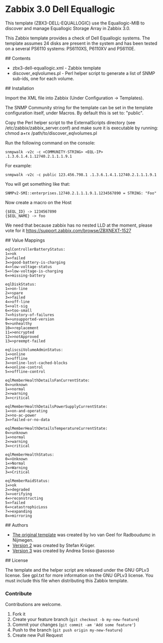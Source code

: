 Zabbix 3.0 Dell Equallogic
==========================

This template (ZBX3-DELL-EQUALLOGIC) use the Equallogic-MIB to discover and manage Equallogic Storage Array in Zabbix 3.0.

This Zabbix template provides a check of Dell Equallogic systems.
The template assumes 24 disks are present in the system and has been tested on a several PS6110 systems: PS6110XS, P6110XV and PS6110E.

## Contents

* zbx3-dell-equallogic.xml - Zabbix template
* discover_eqlvolumes.pl - Perl helper script to generate a list of SNMP sub-ids, one for each volume.

## Installation

Import the XML file into Zabbix (Under Configuration -> Templates).

The SNMP Community string for the template can be set in the template configuration itself, under Macros. By default this is set to: "public".

Copy the Perl helper script to the ExternalScripts directory (see /etc/zabbix/zabbix_server.conf) and make sure it is executable by running: chmod a+rx /path/to/discover_eqlvolumes.pl

Run the following command on the console:

```
snmpwalk -v2c -c <COMMUNITY-STRING> <EQL-IP> .1.3.6.1.4.1.12740.2.1.1.1.9.1

```

For example:

```
snmpwalk -v2c -c public 123.456.798.1 .1.3.6.1.4.1.12740.2.1.1.1.9.1

```

You will get something like that:

```
SNMPv2-SMI::enterprises.12740.2.1.1.1.9.1.1234567890 = STRING: "Foo"

```

Now create a macro on the Host

```
{$EQL_ID} -> 1234567890
{$EQL_NAME} -> foo
```

We need that because zabbix has no nested LLD at the moment, please vote for it https://support.zabbix.com/browse/ZBXNEXT-1527

## Value Mappings

```
eqlControllerBatteryStatus:
1=>ok
2=>failed
3=>good-battery-is-charging
4=>low-voltage-status
5=>low-voltage-is-charging
6=>missing-battery

eqlDiskStatus:
1=>on-line
2=>spare
3=>failed
4=>off-line
5=>alt-sig
6=>too-small
7=>history-of-failures
8=>unsupported-version
9=>unhealthy
10=>replacement
11=>encrypted
12=>notApproved
13=>preempt-failed

eqliscsiVolumeAdminStatus:
1=>online
2=>offline
3=>online-lost-cached-blocks
4=>online-control
5=>offline-control

eqlMemberHealthDetailsFanCurrentState:
0=>unknown
1=>normal
2=>warning
3=>critical

eqlMemberHealthDetailsPowerSupplyCurrentState:
1=>on-and-operating
2=>no-ac-power
3=>failed-or-no-data

eqlMemberHealthDetailsTemperatureCurrentState:
0=>unknown
1=>normal
2=>warning
3=>critical

eqlMemberHealthStatus:
0=>Unknown
1=>Normal
2=>Warning
3=>Critical

eqlMemberRaidStatus:
1=>ok
2=>degraded
3=>verifying
4=>reconstructing
5=>failed
6=>catastrophicLoss
7=>expanding
8=>mirroring
```

## Authors

* [The original template](https://www.zabbix.org/wiki/Monitoring_Dell_Equallogic_Systems#Version_1) was created by Ivo van Geel for Radboudumc in Nijmegen.
* [Version 2](https://www.zabbix.org/wiki/Monitoring_Dell_Equallogic_Systems#Version_2) was created by Stefan Krüger.
* [Version 3](https://github.com/asosso/zbx3-dell-equallogic) was created by Andrea Sosso @asosso

## License

The template and the helper script are released under the GNU GPLv3 license. See gpl.txt for more information on the GNU GPLv3 license.
You must include this file when distributing this Zabbix template.

### Contribute

Contributions are welcome.

1. Fork it
2. Create your feature branch (`git checkout -b my-new-feature`)
3. Commit your changes (`git commit -am 'Add some feature'`)
4. Push to the branch (`git push origin my-new-feature`)
5. Create new Pull Request
